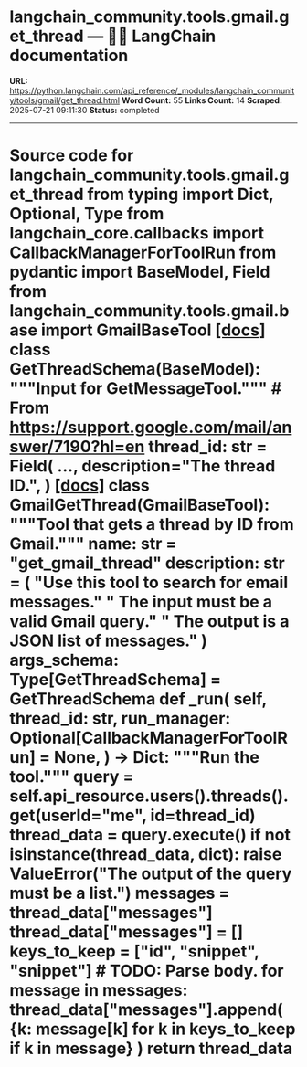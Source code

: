 # langchain_community.tools.gmail.get_thread — 🦜🔗 LangChain  documentation

**URL:** https://python.langchain.com/api_reference/_modules/langchain_community/tools/gmail/get_thread.html
**Word Count:** 55
**Links Count:** 14
**Scraped:** 2025-07-21 09:11:30
**Status:** completed

---

# Source code for langchain\_community.tools.gmail.get\_thread               from typing import Dict, Optional, Type          from langchain_core.callbacks import CallbackManagerForToolRun     from pydantic import BaseModel, Field          from langchain_community.tools.gmail.base import GmailBaseTool                              [[docs]](https://python.langchain.com/api_reference/community/tools/langchain_community.tools.gmail.get_thread.GetThreadSchema.html#langchain_community.tools.gmail.get_thread.GetThreadSchema)     class GetThreadSchema(BaseModel):         """Input for GetMessageTool."""              # From https://support.google.com/mail/answer/7190?hl=en         thread_id: str = Field(             ...,             description="The thread ID.",         )                                             [[docs]](https://python.langchain.com/api_reference/community/tools/langchain_community.tools.gmail.get_thread.GmailGetThread.html#langchain_community.tools.gmail.get_thread.GmailGetThread)     class GmailGetThread(GmailBaseTool):         """Tool that gets a thread by ID from Gmail."""              name: str = "get_gmail_thread"         description: str = (             "Use this tool to search for email messages."             " The input must be a valid Gmail query."             " The output is a JSON list of messages."         )         args_schema: Type[GetThreadSchema] = GetThreadSchema              def _run(             self,             thread_id: str,             run_manager: Optional[CallbackManagerForToolRun] = None,         ) -> Dict:             """Run the tool."""             query = self.api_resource.users().threads().get(userId="me", id=thread_id)             thread_data = query.execute()             if not isinstance(thread_data, dict):                 raise ValueError("The output of the query must be a list.")             messages = thread_data["messages"]             thread_data["messages"] = []             keys_to_keep = ["id", "snippet", "snippet"]             # TODO: Parse body.             for message in messages:                 thread_data["messages"].append(                     {k: message[k] for k in keys_to_keep if k in message}                 )             return thread_data